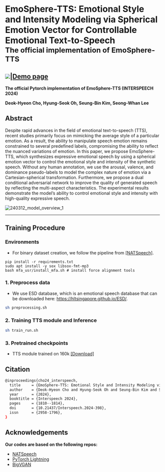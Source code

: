 # EmoSphere-TTS: Emotional Style and Intensity Modeling via Spherical Emotion Vector for Controllable Emotional Text-to-Speech <br><sub>The official implementation of EmoSphere-TTS</sub>
##  <a src="https://img.shields.io/badge/cs.CV-2406.07803-b31b1b?logo=arxiv&logoColor=red" href="https://arxiv.org/abs/2406.07803"> <img src="https://img.shields.io/badge/cs.CV-2406.07803-b31b1b?logo=arxiv&logoColor=red"></a>|[Demo page](https://emosphere-tts.github.io/)

**The official Pytorch implementation of EmoSphere-TTS (INTERSPEECH 2024)**

**Deok-Hyeon Cho, Hyung-Seok Oh, Seung-Bin Kim, Seong-Whan Lee**

## Abstract
Despite rapid advances in the field of emotional text-to-speech (TTS), recent studies primarily focus on mimicking the average style of a particular emotion. As a result, the ability to manipulate speech emotion remains constrained to several predefined labels, compromising the ability to reflect the nuanced variations of emotion. In this paper, we propose EmoSphere-TTS, which synthesizes expressive emotional speech by using a spherical emotion vector to control the emotional style and intensity of the synthetic speech. Without any human annotation, we use the arousal, valence, and dominance pseudo-labels to model the complex nature of emotion via a Cartesian-spherical transformation. Furthermore, we propose a dual conditional adversarial network to improve the quality of generated speech by reflecting the multi-aspect characteristics. The experimental results demonstrate the model’s ability to control emotional style and intensity with high-quality expressive speech.

![240312_model_overview_1](https://github.com/Choddeok/EmoSphere-TTS/assets/77186350/913610da-bfcc-4e60-b8fe-c1172b8dc154)

------
## Training Procedure

### Environments
- For binary dataset creation, we follow the pipeline from [[NATSpeech]](https://github.com/NATSpeech/NATSpeech).

```
pip install -r requirements.txt
sudo apt install -y sox libsox-fmt-mp3
bash mfa_usr/install_mfa.sh # install force alignment tools
```

### 1. Preprocess data

- We use ESD database, which is an emotional speech database that can be downloaded here: https://hltsingapore.github.io/ESD/. 

```bash
sh preprocessing.sh
```

### 2. Training TTS module and Inference  
```bash
sh train_run.sh
```

### 3. Pretrained checkpoints
- TTS module trained on 160k [[Download]](https://works.do/5eA33VN)

## Citation
```bash
@inproceedings{cho24_interspeech,
  title     = {EmoSphere-TTS: Emotional Style and Intensity Modeling via Spherical Emotion Vector for Controllable Emotional Text-to-Speech},
  author    = {Deok-Hyeon Cho and Hyung-Seok Oh and Seung-Bin Kim and Sang-Hoon Lee and Seong-Whan Lee},
  year      = {2024},
  booktitle = {Interspeech 2024},
  pages     = {1810--1814},
  doi       = {10.21437/Interspeech.2024-398},
  issn      = {2958-1796},
}
```

## Acknowledgements
**Our codes are based on the following repos:**
* [NATSpeech](https://github.com/NATSpeech/NATSpeech)
* [PyTorch Lightning](https://github.com/PyTorchLightning/pytorch-lightning)
* [BigVGAN](https://github.com/NVIDIA/BigVGAN)

